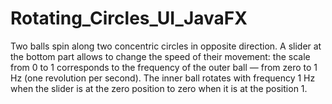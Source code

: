 # Rotating_Circles_UI_JavaFX
 Two balls spin along two concentric circles in opposite direction. A slider at the bottom part allows to change the speed of their movement: the scale from 0 to 1 corresponds to the frequency of the outer ball — from zero to 1 Hz (one revolution per second). The inner ball rotates with frequency 1 Hz when the slider is at the zero position to zero when it is at the position 1.

